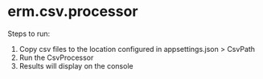 # erm.csv.processor

Steps to run:

1. Copy csv files to the location configured in appsettings.json > CsvPath
2. Run the CsvProcessor
3. Results will display on the console